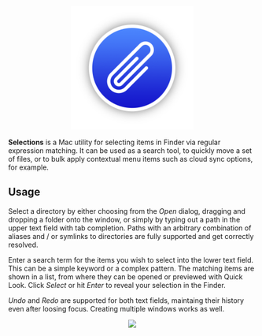 <p align="center">
    <img src="Logo.png" width="250", max-width="100%"/>
</p>

**Selections** is a Mac utility for selecting items in Finder via regular expression matching. It can be used as a search tool, to quickly move a set of files, or to bulk apply contextual menu items such as cloud sync options, for example.

## Usage

Select a directory by either choosing from the *Open* dialog, dragging and dropping a folder onto the window, or simply by typing out a path in the upper text field with tab completion. Paths with an arbitrary combination of aliases and / or symlinks to directories are fully supported and get correctly resolved.

Enter a search term for the items you wish to select into the lower text field. This can be a simple keyword or a complex pattern. The matching items are shown in a list, from where they can be opened or previewed with Quick Look. Click *Select* or hit *Enter* to reveal your selection in the Finder.

*Undo* and *Redo* are supported for both text fields, maintaing their history even after loosing focus. Creating multiple windows works as well.

<p align="center">
    <img src="Demo.gif" width="800", max-width="100%"/>
</p>
